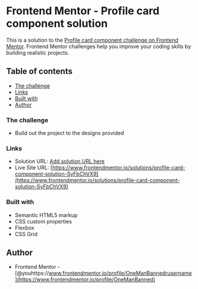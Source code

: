 # Frontend Mentor - Profile card component solution

This is a solution to the [Profile card component challenge on Frontend Mentor](https://www.frontendmentor.io/challenges/profile-card-component-cfArpWshJ). Frontend Mentor challenges help you improve your coding skills by building realistic projects. 

## Table of contents

  - [The challenge](#the-challenge)
  - [Links](#links)
  - [Built with](#built-with)
- [Author](#author)


### The challenge

- Build out the project to the designs provided

### Links

- Solution URL: [Add solution URL here](https://your-solution-url.com)
- Live Site URL: [https://www.frontendmentor.io/solutions/profile-card-component-solution-SyFbChVX9](https://www.frontendmentor.io/solutions/profile-card-component-solution-SyFbChVX9)

### Built with

- Semantic HTML5 markup
- CSS custom properties
- Flexbox
- CSS Grid

## Author

- Frontend Mentor - [@youhttps://www.frontendmentor.io/profile/OneManBannedrusername](https://www.frontendmentor.io/profile/OneManBanned)




